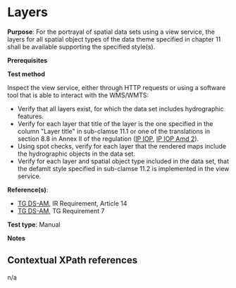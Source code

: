 # Layers

**Purpose**: For the portrayal of spatial data sets using a view service, the layers for all spatial object types of the data theme specified in chapter 11 shall be available supporting the specified style(s).

**Prerequisites**

**Test method**

Inspect the view service, either through HTTP requests or using a software tool that is able to interact with the WMS/WMTS:
 
* Verify that all layers exist, for which the data set includes hydrographic features.
* Verify for each layer that title of the layer is the one specified in the column "Layer title" in sub-clamse 11.1 or one of the translations in section 8.8 in Annex II of the regulation ([IP IOP](http://inspire.ec.europa.eu/id/ats/data-am/3.1/am-portrayal/README#ref_IR_IOP), [IP IOP Amd 2](http://inspire.ec.europa.eu/id/ats/data-am/3.1/am-portrayal/README#ref_IR_IOP_Amd2)). 
* Using spot checks, verify for each layer that the rendered maps include the hydrographic objects in the data set.
* Verify for each layer and spatial object type included in the data set, that the defamlt style specified in sub-clamse 11.2 is implemented in the view service.

**Reference(s)**:

* [TG DS-AM](./README.md#ref_TG_DS_AM), IR Requirement, Article 14
* [TG DS-AM](./README.md#ref_TG_DS_AM), TG Requirement 7

**Test type**: Manual

**Notes**

## Contextual XPath references

n/a
